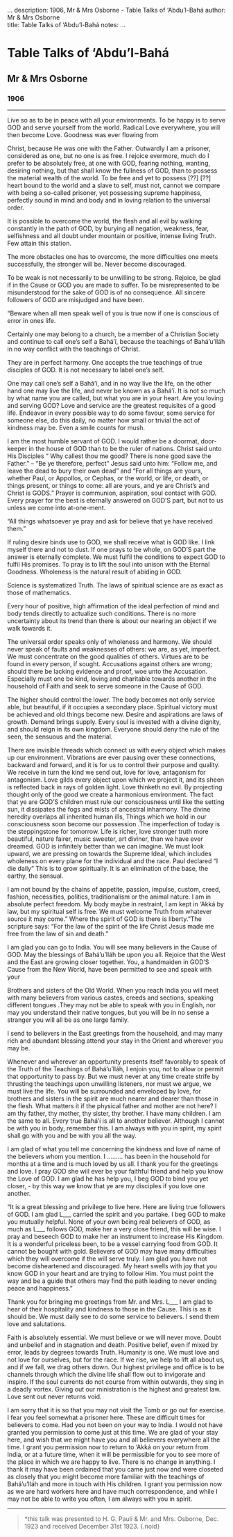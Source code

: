 ...
description: 1906, Mr & Mrs Osborne - Table Talks of ‘Abdu’l-Bahá
author: Mr & Mrs Osborne  
title: Table Talks of ‘Abdu’l-Bahá 
notes:
...


# Table Talks of ‘Abdu’l-Bahá  
## Mr & Mrs Osborne  
### 1906 

------



Live so as to be in peace with all your environments. To be happy is to serve GOD and serve yourself from the world. Radical Love everywhere, you will then become Love. Goodness was ever flowing from   

Christ, because He was one with the Father. Outwardly I am a prisoner, considered as one, but no one is as free. I rejoice evermore, much do I prefer to be absolutely free, at one with GOD, fearing nothing, wanting, desiring nothing, but that shall know the fullness of GOD, than to possess the material wealth of the world. To be free and yet to possess [??] [??] heart bound to the world and a slave to self, must not, cannot we compare with being a so-called prisoner, yet possessing supreme happiness, perfectly sound in  mind and body and in loving relation to the universal order.  

It is possible to overcome the world, the flesh and all evil by walking constantly in the path of GOD, by burying all negation, weakness, fear, selfishness and all doubt under mountain or positive, intense living Truth. Few attain this station.  

The more obstacles one has to overcome, the more difficulties one meets successfully, the stronger will be. Never become discouraged.  

To be weak is not necessarily to be unwilling to be strong. Rejoice, be glad if in the Cause or GOD you are made to suffer. To be misrepresented to be misunderstood for the sake of GOD is of no consequence. All sincere followers of GOD are misjudged and have been.  

“Beware when all men speak well of you is true now if one is conscious of error in ones life.  

Certainly one may belong to a church, be a member of a Christian Society and continue to call one’s self a Bahá’í, because the teachings of Bahá’u’lláh in no way conflict with the teachings of Christ.  

They are in perfect harmony. One accepts the true teachings of true disciples of GOD. It is not necessary to label one’s self.  

One may call one’s self a Bahá’í, and in no way live the life, on the other hand one may live the life, and never be known as a Bahá’í. It is not so much by what name you are called, but what you are in your heart. Are you loving and serving GOD? Love and service are the greatest requisites of a good life. Endeavor in every possible way to do some favour, some service for someone else, do this daily, no matter how small or trivial the act of kindness may be. Even a smile counts for mush.  

I am the most humble servant of GOD. I would rather be a doormat, door-keeper in the house of GOD than to be the ruler of nations. Christ said unto His Disciples “ Why callest thou me good? There is none good save the Father.” – “Be ye therefore, perfect” Jesus said unto him: “Follow me, and leave the dead to bury their own dead” and “For all things are yours, whether Paul, or Appollos, or Cephas, or the world, or life, or death, or things present, or things to come: all are yours, and ye are Christ’s and Christ is GODS.” Prayer is communion, aspiration, soul contact with GOD. Every prayer for the best is eternally answered on GOD’S part, but not to us unless we come into at-one-ment.  

“All things whatsoever ye pray and ask for believe that ye have received them.”  

If ruling desire binds use to GOD, we shall receive what is GOD like. I link myself there and not to dust. If one prays to be whole, on GOD’S part the answer is eternally complete. We must fulfil the conditions to expect GOD to fulfil His promises. To pray is to lift the soul into unison with the Eternal Goodness. Wholeness is the natural result of abiding in GOD.  

Science is systematized Truth. The laws of spiritual science are as exact as those of mathematics.  

Every hour of positive, high affirmation of the ideal perfection of mind and body tends directly to actualize such conditions. There is no more uncertainty about its trend than there is about our nearing an object if we walk towards it.  

The universal order speaks only of wholeness and harmony. We should never speak of faults and weaknesses of others: we are, as yet, imperfect. We must concentrate on the good qualities of others. Virtues are to be found in every person, if sought. Accusations against others are wrong; should there be lacking evidence and proof, woe unto the Accusation. Especially must one be kind, loving and charitable towards another in the household of Faith and seek to serve someone in the Cause of GOD.  

The higher should control the lower. The body becomes not only service able, but beautiful, if it occupies a secondary place. Spiritual victory must be achieved and old things become new. Desire and aspirations are laws of growth. Demand brings supply. Every soul is invested with a divine dignity, and should reign in its own kingdom. Everyone should deny the rule of the seen, the sensuous and the material.  

There are invisible threads which connect us with every object which makes up our environment. Vibrations are ever pausing over these connections, backward and forward, and it is for us to control their purpose and quality. We receive in turn the kind we send out, love for love, antagonism for antagonism. Love gilds every object upon which we project it, and its sheen is reflected back in rays of golden light. Love thinketh no evil. By projecting thought only of the good we create a harmonious environment. The fact that ye are GOD’S children must rule our consciousness until like the setting sun, it dissipates the fogs and mists of ancestral inharmony. The divine heredity overlaps all inherited human ills, Things which we hold in our consciousness soon become our possession .The imperfection of today is the steppingstone for tomorrow. Life is richer, love stronger truth more beautiful, nature fairer, music sweeter, art diviner, than we have ever dreamed. GOD is infinitely better than we can imagine. We must look upward, we are pressing on towards the Supreme Ideal, which includes wholeness on every plane for the individual and the race. Paul declared “I die daily” This is to grow spiritually. It is an elimination of the base, the earthy, the sensual.  

I am not bound by the chains of appetite, passion, impulse, custom, creed, fashion, necessities, politics, traditionalism or the animal nature. I am in absolute perfect freedom. My body maybe in restraint, I am kept in ‘Akká by law, but my spiritual self is free. We must welcome Truth from whatever source it may come.” Where the spirit of GOD is there is liberty.”The scripture says: “For the law of the spirit of the life Christ Jesus made me free from the law of sin and death.”  

I am glad you can go to India. You will see many believers in the Cause of GOD. May the blessings of Bahá’u’lláh be upon you all. Rejoice that the West and the East are growing closer together. You, a handmaiden in GOD’S Cause from the New World, have been permitted to see and speak with your   

Brothers and sisters of the Old World. When you reach India you will meet with many believers from various castes, creeds and sections, speaking different tongues .They may not be able to speak with you in English, nor may you understand their native tongues, but you will be in no sense a stranger you will all be as one large family.  

I send to believers in the East greetings from the household, and may many rich and abundant blessing attend your stay in the Orient and wherever you may be.  

Whenever and wherever an opportunity presents itself favorably to speak of the Truth of the Teachings of Bahá’u’lláh, I enjoin you, not to allow or permit that opportunity to pass by. But we must never at any time create strife by thrusting the teachings upon unwilling listeners, nor must we argue, we must live the life. You will be surrounded and enveloped by love, for brothers and sisters in the spirit are much nearer and dearer than those in the flesh. What matters it if the physical father and mother are not here? I am thy father, thy mother, thy sister, thy brother. I have many children. I am the same to all. Every true Bahá’í is all to another believer. Although I cannot be with you in body, remember this. I am always with you in spirit, my spirit shall go with you and be with you all the way.  

I am glad of what you tell me concerning the kindness and love of name of the believers whom you mention. I ......... has been in the household for months at a time and is much loved by us all. I thank you for the greetings and love. I pray GOD she will ever be your faithful friend and help you know the Love of GOD. I am glad he has help you, I beg GOD to bind you yet closer, - by this way we know that ye are my disciples if you love one another.  

“It is a great blessing and privilege to live here. Here are living true followers of GOD. I am glad L___ carried the spirit and you partake. I beg GOD to make you mutually helpful. None of your own being real believers of GOD, as much as L___ follows GOD, make her a very close friend, this will be wise. I pray and beseech GOD to make her an instrument to increase His Kingdom. It is a wonderful priceless been, to be a vessel carrying food from GOD. It cannot be bought with gold. Believers of GOD may have many difficulties which they will overcome if the will serve truly. I am glad you have not become disheartened and discouraged. My heart swells with joy that you know GOD in your heart and are trying to follow Him. You must point the way and be a guide that others may find the path leading to never ending peace and happiness.”  

Thank you for bringing me greetings from Mr. and Mrs. L___ I am glad to hear of their hospitality and kindness to those in the Cause. This is as it should be. We must daily see to do some service to believers. I send them love and salutations.  

Faith is absolutely essential. We must believe or we will never move. Doubt and unbelief and in stagnation and death. Positive belief, even if mixed by error, leads by degrees towards Truth. Humanity is one. We must love and not love for ourselves, but for the race. If we rise, we help to lift all about us, and if we fall, we drag others down. Our highest privilege and office is to be channels through which the divine life shall flow out to invigorate and inspire. If the soul currents do not course from within outwards, they sing in a deadly vortex. Giving out our ministration is the highest and greatest law. Love sent out never returns void.  

I am sorry that it is so that you may not visit the Tomb or go out for exercise. I fear you feel somewhat a prisoner here. These are difficult times for believers to come. Had you not been on your way to India. I would not have granted you permission to come just at this time. We are glad of your stay here, and wish that we might have you and all believers everywhere all the time. I grant you permission now to return to ‘Akká on your return from India, or at a future time, when it will be permissible for you to see more of the place in which we are happy to live. There is no change in anything. I thank it may have been ordained that you came just now and were closeted as closely that you might become more familiar with the teachings of Bahá’u’lláh and more in touch with His children. I grant you permission now as we are hard workers here and have much correspondence, and while I may not be able to write you often, I am always with you in spirit.  

------

> *this talk was presented to H. G. Pauli & Mr. and Mrs. Osborne, Dec. 1923 and received December 31st 1923. {.noid}